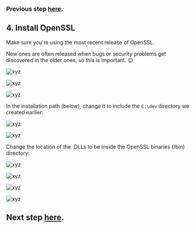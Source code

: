 ### Previous step [here](https://github.com/sqlitebrowser/sqlitebrowser/wiki/Win64-setup-—-Step-3-—-Create-dev-&-git_repos-directories).

## 4. Install OpenSSL

Make sure you're using the most recent release of OpenSSL.

New ones are often released when bugs or security problems get discovered in the older ones, so this
is important. :wink:

![xyz](https://github.com/sqlitebrowser/db4s-screenshots/raw/master/wiki/04-install_openssl/013.png)

![xyz](https://github.com/sqlitebrowser/db4s-screenshots/raw/master/wiki/04-install_openssl/014.png)

![xyz](https://github.com/sqlitebrowser/db4s-screenshots/raw/master/wiki/04-install_openssl/015.png)

In the installation path (below), change it to include the `C:\dev` directory we created earlier:

![xyz](https://github.com/sqlitebrowser/db4s-screenshots/raw/master/wiki/04-install_openssl/016.png)

![xyz](https://github.com/sqlitebrowser/db4s-screenshots/raw/master/wiki/04-install_openssl/017.png)

Change the location of the .DLLs to be inside the OpenSSL binaries (/bin) directory:

![xyz](https://github.com/sqlitebrowser/db4s-screenshots/raw/master/wiki/04-install_openssl/018.png)

![xyz](https://github.com/sqlitebrowser/db4s-screenshots/raw/master/wiki/04-install_openssl/019.png)

![xyz](https://github.com/sqlitebrowser/db4s-screenshots/raw/master/wiki/04-install_openssl/020.png)

![xyz](https://github.com/sqlitebrowser/db4s-screenshots/raw/master/wiki/04-install_openssl/021.png)

## Next step [here](https://github.com/sqlitebrowser/sqlitebrowser/wiki/Win64-setup-—-Step-5-—-Install-CMake).